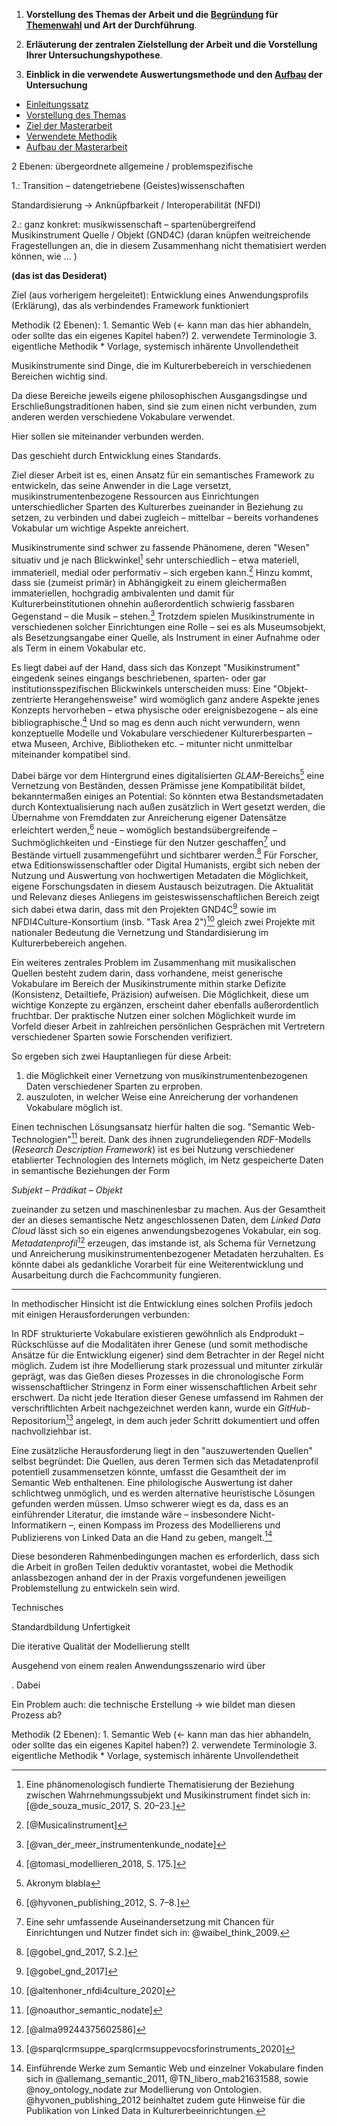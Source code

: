 1) **Vorstellung des Themas der Arbeit und die [Begründung](https://wissenschaftliches-arbeiten.de/kriterien-wissenschaftlichen-arbeitens/wissenschaftlich-begruenden-argumentieren "Wissenschaftlich begründen und argumentieren") für [Themenwahl](https://wissenschaftliches-arbeiten.de/wissenschaftliches-schreiben/schritte-schreibprozess/themenwahl-problemdefinition "Themenwahl und Problemdefinition") und Art der Durchführung**.

2) **Erläuterung der zentralen Zielstellung der Arbeit und die Vorstellung Ihrer Untersuchungshypothese**.

3) **Einblick in die verwendete Auswertungsmethode und den [Aufbau](https://wissenschaftliches-arbeiten.de/wissenschaftliches-schreiben/aufbau-wissenschaftlicher-arbeiten "Der Aufbau wissenschaftlicher Arbeiten") der Untersuchung**


*   [Einleitungssatz](https://www.scribbr.de/masterarbeit/einleitung-masterarbeit/#einleitungssatz)
*   [Vorstellung des Themas](https://www.scribbr.de/masterarbeit/einleitung-masterarbeit/#vorstellung-thema)
*   [Ziel der Masterarbeit](https://www.scribbr.de/masterarbeit/einleitung-masterarbeit/#ziel-masterarbeit)
*   [Verwendete Methodik](https://www.scribbr.de/masterarbeit/einleitung-masterarbeit/#verwendete-methodik)
*   [Aufbau der Masterarbeit](https://www.scribbr.de/masterarbeit/einleitung-masterarbeit/#aufbau-masterarbeit)



2 Ebenen: übergeordnete allgemeine / problemspezifische


1.: Transition – datengetriebene (Geistes)wissenschaften

Standardisierung -> Anknüpfbarkeit / Interoperabilität (NFDI)

2.: ganz konkret: musikwissenschaft – spartenübergreifend Musikinstrument Quelle / Objekt (GND4C)
(daran knüpfen weitreichende Fragestellungen an, die in diesem Zusammenhang nicht thematisiert werden können, wie … )

**(das ist das Desiderat)**


Ziel (aus vorherigem hergeleitet): Entwicklung eines Anwendungsprofils (Erklärung), das als verbindendes Framework funktioniert

Methodik (2 Ebenen):
    1. Semantic Web (<- kann man das hier abhandeln, oder sollte das ein eigenes Kapitel haben?)
    2. verwendete Terminologie
    3. eigentliche Methodik
        * Vorlage, systemisch inhärente Unvollendetheit







Musikinstrumente sind Dinge, die im Kulturerbebereich in verschiedenen Bereichen wichtig sind.

Da diese Bereiche jeweils eigene philosophischen Ausgangsdingse und Erschließungstraditionen haben, sind sie zum einen nicht verbunden, zum anderen werden verschiedene Vokabulare verwendet.

Hier sollen sie miteinander verbunden werden.

Das geschieht durch Entwicklung eines Standards.



Ziel dieser Arbeit ist es, einen Ansatz für ein semantisches Framework zu entwickeln, das seine Anwender in die Lage versetzt, musikinstrumentenbezogene Ressourcen aus Einrichtungen unterschiedlicher Sparten des Kulturerbes zueinander in Beziehung zu setzen, zu verbinden und dabei zugleich – mittelbar – bereits vorhandenes Vokabular um wichtige Aspekte anreichert. 

Musikinstrumente sind schwer zu fassende Phänomene, deren "Wesen" situativ und je nach Blickwinkel[^8] sehr unterschiedlich – etwa materiell, immateriell, medial oder performativ – sich ergeben kann.[^2] Hinzu kommt, dass sie (zumeist primär) in Abhängigkeit zu einem gleichermaßen immateriellen, hochgradig ambivalenten und damit für Kulturerbeinstitutionen ohnehin außerordentlich schwierig fassbaren Gegenstand – die Musik – stehen.[^1] Trotzdem spielen Musikinstrumente in verschiedenen solcher Einrichtungen eine Rolle – sei es als Museumsobjekt, als Besetzungsangabe einer Quelle, als Instrument in einer Aufnahme oder als Term in einem Vokabular etc. 

Es liegt dabei auf der Hand, dass sich das Konzept "Musikinstrument" eingedenk seines eingangs beschriebenen, sparten- oder gar institutionsspezifischen Blickwinkels unterscheiden muss: Eine "Objekt-zentrierte Herangehensweise" wird womöglich ganz andere Aspekte jenes Konzepts hervorheben – etwa physische oder ereignisbezogene – als eine bibliographische.[^6] Und so mag es denn auch nicht verwundern, wenn konzeptuelle Modelle und Vokabulare verschiedener Kulturerbesparten – etwa Museen, Archive, Bibliotheken etc. – mitunter nicht unmittelbar miteinander kompatibel sind.

Dabei bärge vor dem Hintergrund eines digitalisierten *GLAM*-Bereichs[^5] eine Vernetzung von Beständen, dessen Prämisse jene Kompatibilität bildet, bekanntermaßen einiges an Potential: So könnten etwa Bestandsmetadaten durch Kontextualisierung nach außen zusätzlich in Wert gesetzt werden, die Übernahme von Fremddaten zur Anreicherung eigener Datensätze erleichtert werden,[^3] neue – womöglich bestandsübergreifende – Suchmöglichkeiten und -Einstiege für den Nutzer geschaffen[^7] und Bestände virtuell zusammengeführt und sichtbarer werden.[^4] Für Forscher, etwa Editionswissenschaftler oder Digital Humanists, ergibt sich neben der Nutzung und Auswertung von hochwertigen Metadaten die Möglichkeit, eigene Forschungsdaten in diesem Austausch beizutragen. Die Aktualität und Relevanz dieses Anliegens im geisteswissenschaftlichen Bereich zeigt sich dabei etwa darin, dass mit den Projekten GND4C[^266] sowie im NFDI4Culture-Konsortium (insb. "Task Area 2")[^267] gleich zwei Projekte mit nationaler Bedeutung die Vernetzung und Standardisierung im Kulturerbebereich angehen.

Ein weiteres zentrales Problem im Zusammenhang mit musikalischen Quellen besteht zudem darin, dass vorhandene, meist generische Vokabulare im Bereich der Musikinstrumente mithin starke Defizite (Konsistenz, Detailtiefe, Präzision) aufweisen. Die Möglichkeit, diese um wichtige Konzepte zu ergänzen, erscheint daher ebenfalls außerordentlich fruchtbar. Der praktische Nutzen einer solchen Möglichkeit wurde im Vorfeld dieser Arbeit in zahlreichen persönlichen Gesprächen mit Vertretern verschiedener Sparten sowie Forschenden verifiziert.

So ergeben sich zwei Hauptanliegen für diese Arbeit:

1) die Möglichkeit einer Vernetzung von musikinstrumentenbezogenen Daten verschiedener Sparten zu erproben.
2) auszuloten, in welcher Weise eine Anreicherung der vorhandenen Vokabulare möglich ist.

Einen technischen Lösungsansatz hierfür halten die sog. "Semantic Web-Technologien"[^265] bereit. Dank des ihnen zugrundeliegenden *RDF*-Modells (*Research Description Framework*) ist es bei Nutzung verschiedener etablierter Technologien des Internets möglich, im Netz gespeicherte Daten in semantische Beziehungen der Form 

*Subjekt – Prädikat – Objekt*

zueinander zu setzen und maschinenlesbar zu machen. Aus der Gesamtheit der an dieses semantische Netz angeschlossenen Daten, dem *Linked Data Cloud* lässt sich so ein eigenes anwendungsbezogenes Vokabular, ein sog. *Metadatenprofil*[^264] erzeugen, das imstande ist, als Schema für Vernetzung und Anreicherung musikinstrumentenbezogener Metadaten herzuhalten. Es könnte dabei als gedankliche Vorarbeit für eine Weiterentwicklung und Ausarbeitung durch die Fachcommunity fungieren.

---

In methodischer Hinsicht ist die Entwicklung eines solchen Profils jedoch mit einigen Herausforderungen verbunden:

In RDF strukturierte Vokabulare existieren gewöhnlich als Endprodukt – Rückschlüsse auf die Modalitäten ihrer Genese (und somit methodische Ansätze für die Entwicklung eigener) sind dem Betrachter in der Regel nicht möglich. Zudem ist ihre Modellierung stark prozessual und mitunter zirkulär geprägt, was das Gießen dieses Prozesses in die chronologische Form wissenschaftlicher Stringenz in Form einer wissenschaftlichen Arbeit sehr erschwert. Da nicht jede Iteration dieser Genese umfassend im Rahmen der verschriftlichten Arbeit nachgezeichnet werden kann, wurde ein *GitHub*-Repositorium[^269] angelegt, in dem auch jeder Schritt dokumentiert und offen nachvollziehbar ist.

Eine zusätzliche Herausforderung liegt in den "auszuwertenden Quellen" selbst begründet: Die Quellen, aus deren Termen sich das Metadatenprofil potentiell zusammensetzen könnte, umfasst die Gesamtheit der im Semantic Web enthaltenen. Eine philologische Auswertung ist daher schlichtweg unmöglich, und es werden alternative heuristische Lösungen gefunden werden müssen.
Umso schwerer wiegt es da, dass es an einführender Literatur, die imstande wäre – insbesondere Nicht-Informatikern –, einen Kompass im Prozess des Modellierens und Publizierens von Linked Data an die Hand zu geben, mangelt.[^268] 

Diese besonderen Rahmenbedingungen machen es erforderlich, dass sich die Arbeit in großen Teilen deduktiv vorantastet, wobei die Methodik anlassbezogen anhand der in der Praxis vorgefundenen jeweiligen Problemstellung zu entwickeln sein wird.



Technisches 

Standardbildung
Unfertigkeit







Die iterative Qualität der Modellierung stellt 





Ausgehend von einem realen Anwendungsszenario wird über 



. Dabei 


Ein Problem auch: die technische Erstellung -> wie bildet man diesen Prozess ab?









Methodik (2 Ebenen):
    1. Semantic Web (<- kann man das hier abhandeln, oder sollte das ein eigenes Kapitel haben?)
    2. verwendete Terminologie
    3. eigentliche Methodik
        * Vorlage, systemisch inhärente Unvollendetheit






































































[^1]: [@van_der_meer_instrumentenkunde_nodate]
[^2]: [@Musicalinstrument]
[^3]: [@hyvonen_publishing_2012, S. 7–8.]
[^4]: [@gobel_gnd_2017, S.2.]
[^5]: Akronym blabla
[^6]: [@tomasi_modellieren_2018, S. 175.]
[^7]: Eine sehr umfassende Auseinandersetzung mit Chancen für Einrichtungen und Nutzer findet sich in: @waibel_think_2009.
[^8]: Eine phänomenologisch fundierte Thematisierung der Beziehung zwischen Wahrnehmungssubjekt und Musikinstrument findet sich in: [@de_souza_music_2017, S. 20–23.]

[^264]: [@alma99244375602586]
[^265]: [@noauthor_semantic_nodate]

[^266]: [@gobel_gnd_2017]
[^267]: [@altenhoner_nfdi4culture_2020]
[^268]: Einführende Werke zum Semantic Web und einzelner Vokabulare finden sich in @allemang_semantic_2011, @TN_libero_mab21631588, sowie @noy_ontology_nodate zur Modellierung von Ontologien. @hyvonen_publishing_2012 beinhaltet zudem gute Hinweise für die Publikation von Linked Data in Kulturerbeeinrichtungen.
[^269]: [@sparqlcrmsuppe_sparqlcrmsuppevocsforinstruments_2020]